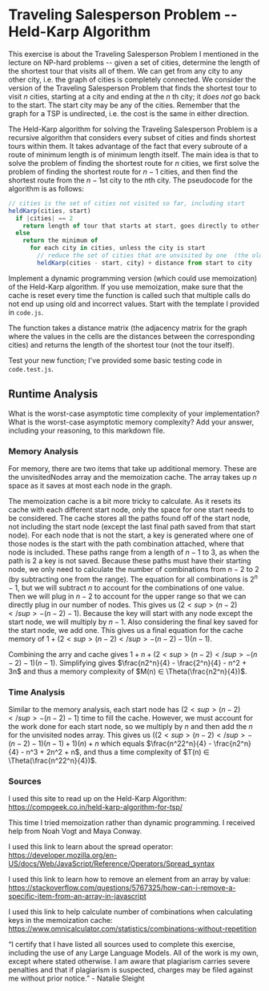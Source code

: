 # Traveling Salesperson Problem -- Held-Karp Algorithm

This exercise is about the Traveling Salesperson Problem I mentioned in the
lecture on NP-hard problems -- given a set of cities, determine the length of
the shortest tour that visits all of them. We can get from any city to any other
city, i.e. the graph of cities is completely connected. We consider the version
of the Traveling Salesperson Problem that finds the shortest tour to visit $n$
cities, starting at a city and ending at the $n$ th city; it *does not* go
back to the start. The start city may be any of the cities. Remember that the
graph for a TSP is undirected, i.e. the cost is the same in either direction.

The Held-Karp algorithm for solving the Traveling Salesperson Problem is a
recursive algorithm that considers every subset of cities and finds shortest
tours within them. It takes advantage of the fact that every subroute of a route
of minimum length is of minimum length itself. The main idea is that to solve
the problem of finding the shortest route for $n$ cities, we first solve the
problem of finding the shortest route for $n-1$ cities, and then find the
shortest route from the $n-1$st city to the $n$th city. The pseudocode for the
algorithm is as follows:

```javascript
// cities is the set of cities not visited so far, including start
heldKarp(cities, start)
  if |cities| == 2
    return length of tour that starts at start, goes directly to other city in cities
  else
    return the minimum of
      for each city in cities, unless the city is start
        // reduce the set of cities that are unvisited by one  (the old start), set the new start, add on the distance from old start to new start
        heldKarp(cities - start, city) + distance from start to city
```

Implement a dynamic programming version (which could use memoization) of the
Held-Karp algorithm. If you use memoization, make sure that the cache is reset
every time the function is called such that multiple calls do not end up using
old and incorrect values. Start with the template I provided in `code.js`.

The function takes a distance matrix (the adjacency matrix for the graph where
the values in the cells are the distances between the corresponding cities) and
returns the length of the shortest tour (not the tour itself).

Test your new function; I've provided some basic testing code in `code.test.js`.

## Runtime Analysis

What is the worst-case asymptotic time complexity of your implementation? What
is the worst-case asymptotic memory complexity? Add your answer, including your
reasoning, to this markdown file.


### Memory Analysis

For memory, there are two items that take up additional memory. These are the unvisitedNodes array and the memoization cache. The array takes up $n$ space as it saves at most each node in the graph. 

The memoization cache is a bit more tricky to calculate. As it resets its cache with each different start node, only the space for one start needs to be considered. The cache stores all the paths found off of the start node, not including the start node (except the last final path saved from that start node). For each node that is not the start, a key is generated where one of those nodes is the start with the path combination attached, where that node is included. These paths range from a length of $n-1$ to $3$, as when the path is 2 a key is not saved. Because these paths must have their starting node, we only need to calculate the number of combinations from $n-2$ to $2$ (by subtracting one from the range). The equation for all combinations is $2^n - 1$, but we will subtract $n$ to account for the combinations of one value. Then we will plug in $n-2$ to account for the upper range so that we can directly plug in our number of nodes. This gives us $(2<sup>(n-2)</sup> - (n-2) -1)$. Because the key will start with any node except the start node, we will multiply by $n-1$. Also considering the final key saved for the start node, we add one. This gives us a final equation for the cache memory of $1 + (2<sup>(n-2)</sup> - (n-2) -1)(n-1)$.

Combining the arry and cache gives $1 + n + (2<sup>(n-2)</sup> - (n-2) -1)(n-1)$. Simplifying gives $\frac{n2^n}{4} - \frac{2^n}{4} - n^2 + 3n$ and thus a memory complexity of $M(n) ∈ \Theta(\frac{n2^n}{4})$. 

### Time Analysis

Similar to the memory analysis, each start node has $(2<sup>(n-2)</sup> - (n-2) -1)$ time to fill the cache. However, we must account for the work done for each start node, so we multiply by $n$ and then add the $n$ for the unvisited nodes array. This gives us $((2<sup>(n-2)</sup> - (n-2) -1)(n-1)+1)(n) + n$ which equals $\frac{n^22^n}{4} - \frac{n2^n}{4} - n^3 + 2n^2 + n$, and thus a time complexity of $T(n) ∈ \Theta(\frac{n^22^n}{4})$.

### Sources

I used this site to read up on the Held-Karp Algorithm: https://compgeek.co.in/held-karp-algorithm-for-tsp/

This time I tried memoization rather than dynamic programming. I received help from Noah Vogt and Maya Conway. 

I used this link to learn about the spread operator: https://developer.mozilla.org/en-US/docs/Web/JavaScript/Reference/Operators/Spread_syntax

I used this link to learn how to remove an element from an array by value: https://stackoverflow.com/questions/5767325/how-can-i-remove-a-specific-item-from-an-array-in-javascript

I used this link to help calculate number of combinations when calculating keys in the memoization cache: https://www.omnicalculator.com/statistics/combinations-without-repetition 

“I certify that I have listed all sources used to complete this exercise, including the use of any Large Language Models. All of the work is my own, except where stated otherwise. I am aware that plagiarism carries severe penalties and that if plagiarism is suspected, charges may be filed against me without prior notice.” - Natalie Sleight
